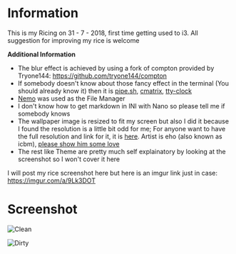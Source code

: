 # Information
This is my Ricing on 31 - 7 - 2018, first time getting used to i3. All suggestion for improving my rice is welcome

**Additional Information**
* The blur effect is achieved by using a fork of compton provided by Tryone144: https://github.com/tryone144/compton
* If somebody doesn't know about those fancy effect in the terminal (You should already know it) then it is [pipe.sh](https://github.com/pipeseroni/pipes.sh), [cmatrix](https://github.com/abishekvashok/cmatrix), [tty-clock](https://github.com/xorg62/tty-clock)
* [Nemo](https://github.com/linuxmint/nemo) was used as the File Manager
* I don't know how to get markdown in INI with Nano so please tell me if somebody knows
* The wallpaper image is resized to fit my screen but also I did it because I found the resolution is a little bit odd for me; For anyone want to have the full resolution and link for it, it is [here](https://raikou2.donmai.us/97/51/__hakurei_reimu_touhou_drawn_by_eho_icbm__975139db42ef773e1c8f54a9b297a2b3.jpg). Artist is eho (also known as icbm), [please show him some love](https://www.pixiv.net/member.php?id=146732)
* The rest like Theme are pretty much self explainatory by looking at the screenshot so I won't cover it here

I will post my rice screenshot here but here is an imgur link just in case: https://imgur.com/a/9Lk3DOT

# Screenshot


![Clean](https://i.imgur.com/PYWqV3g.png)

![Dirty](https://i.imgur.com/IpnIQbk.png)

